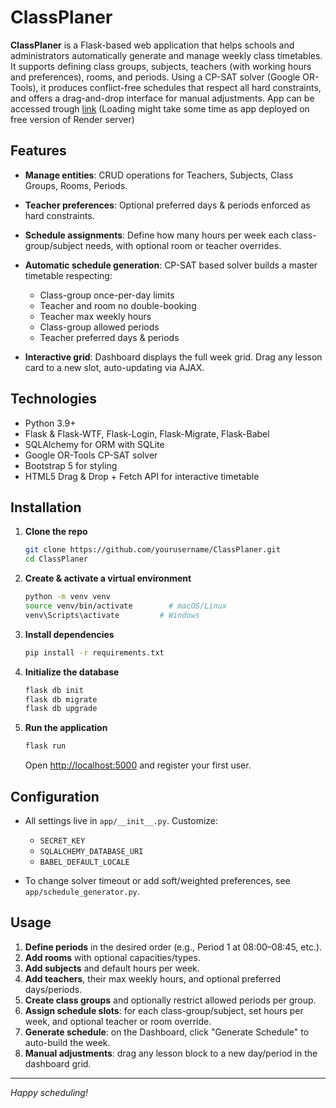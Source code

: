 # ClassPlaner

**ClassPlaner** is a Flask-based web application that helps schools and administrators automatically generate and manage weekly class timetables. It supports defining class groups, subjects, teachers (with working hours and preferences), rooms, and periods. Using a CP-SAT solver (Google OR-Tools), it produces conflict-free schedules that respect all hard constraints, and offers a drag-and-drop interface for manual adjustments. App can be accessed trough [link](https://classplanner-v1oj.onrender.com/dashboard) (Loading might take some time as app deployed on free version of Render server)

## Features

* **Manage entities**: CRUD operations for Teachers, Subjects, Class Groups, Rooms, Periods.
* **Teacher preferences**: Optional preferred days & periods enforced as hard constraints.
* **Schedule assignments**: Define how many hours per week each class-group/subject needs, with optional room or teacher overrides.
* **Automatic schedule generation**: CP-SAT based solver builds a master timetable respecting:

  * Class-group once-per-day limits
  * Teacher and room no double-booking
  * Teacher max weekly hours
  * Class-group allowed periods
  * Teacher preferred days & periods
* **Interactive grid**: Dashboard displays the full week grid. Drag any lesson card to a new slot, auto-updating via AJAX.

## Technologies

* Python 3.9+
* Flask & Flask-WTF, Flask-Login, Flask-Migrate, Flask-Babel
* SQLAlchemy for ORM with SQLite
* Google OR-Tools CP-SAT solver
* Bootstrap 5 for styling
* HTML5 Drag & Drop + Fetch API for interactive timetable

## Installation

1. **Clone the repo**

   ```bash
   git clone https://github.com/yourusername/ClassPlaner.git
   cd ClassPlaner
   ```

2. **Create & activate a virtual environment**

   ```bash
   python -m venv venv
   source venv/bin/activate        # macOS/Linux
   venv\Scripts\activate         # Windows
   ```

3. **Install dependencies**

   ```bash
   pip install -r requirements.txt
   ```

4. **Initialize the database**

   ```bash
   flask db init
   flask db migrate
   flask db upgrade
   ```

5. **Run the application**

   ```bash
   flask run
   ```

   Open [http://localhost:5000](http://localhost:5000) and register your first user.

## Configuration

* All settings live in `app/__init__.py`. Customize:

  * `SECRET_KEY`
  * `SQLALCHEMY_DATABASE_URI`
  * `BABEL_DEFAULT_LOCALE`

* To change solver timeout or add soft/weighted preferences, see `app/schedule_generator.py`.

## Usage

1. **Define periods** in the desired order (e.g., Period 1 at 08:00–08:45, etc.).
2. **Add rooms** with optional capacities/types.
3. **Add subjects** and default hours per week.
4. **Add teachers**, their max weekly hours, and optional preferred days/periods.
5. **Create class groups** and optionally restrict allowed periods per group.
6. **Assign schedule slots**: for each class-group/subject, set hours per week, and optional teacher or room override.
7. **Generate schedule**: on the Dashboard, click "Generate Schedule" to auto-build the week.
8. **Manual adjustments**: drag any lesson block to a new day/period in the dashboard grid.

---

*Happy scheduling!*
